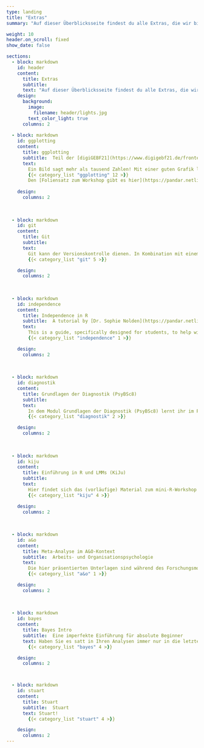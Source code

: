 ```yaml
---
type: landing
title: "Extras"
summary: "Auf dieser Überblicksseite findest du alle Extras, die wir bisher erstellt haben. Diese betreffen nicht nur die direkte Arbeit mit R, sondern erleichtern auch das generelle Coding und die Kollaboration."

weight: 10
header.on_scroll: fixed
show_date: false

sections:
  - block: markdown
    id: header
    content:
      title: Extras
      subtitle: 
      text: "Auf dieser Überblicksseite findest du alle Extras, die wir bisher erstellt haben. Diese betreffen nicht nur die direkte Arbeit mit R, sondern erleichtern auch das generelle Coding und die Kollaboration."
    design:
      background:
        image:
          filename: header/lights.jpg
        text_color_light: true
      columns: 2
      
  - block: markdown
    id: ggplotting
    content:
      title: ggplotting
      subtitle:  Teil der [digiGEBF21](https://www.digigebf21.de/frontend/index.php)
      text: 
        Ein Bild sagt mehr als tausend Zahlen! Mit einer guten Grafik lassen sich viele Informationen übersichtlich darstellen, Sachverhalten schnell erkennen und auch an Laien komplizierte Datenlagen verständlich kommunizieren. Dabei ist eine gute Visualisierung nicht einfach. Komplexe Inhalte müssen klar, präzise und effizient dargestellt werden und sollen idealerweise auch noch hübsch aussehen. ggplot ist die R-Antwort auf diese Probleme und kann um diverse Aspekte - z.B. Animationen mit gganimate - erweitert werden!
        {{< category_list "ggplotting" 12 >}}
        Den [Foliensatz zum Workshop gibt es hier](https://pandar.netlify.app/post/ggplotting-folien.pdf).
        
    design:
      columns: 2
      
      
      
  - block: markdown
    id: git
    content:
      title: Git
      subtitle:  
      text: 
        Git kann der Versionskontrolle dienen. In Kombination mit einem Cloud-Service wie beispielsweise GitHub kann die Kollaboration an Coding-Projekten vereinfacht werden. Für erhöhte Anwendungsfreundlichkeit wurde bspw. SmartGit entwickelt. In den nächsten Wochen werden hier verschiedene Einführungen in diese Programme veröffentlicht.
        {{< category_list "git" 5 >}}

    design:
      columns: 2
      
      
      
  - block: markdown
    id: independence
    content:
      title: Independence in R
      subtitle:  A tutorial by [Dr. Sophie Nolden](https://pandar.netlify.app/authors/nolden)
      text: 
        This is a guide, specifically designed for students, to help with your handling of R - especially when working with your own data. Here you will find detailed examples for working with R, data aggregation, descriptive and inferential statistics and much more.
        {{< category_list "independence" 1 >}}

    design:
      columns: 2
            
      
      
  - block: markdown
    id: diagnostik
    content:
      title: Grundlagen der Diagnostik (PsyBSc8)
      subtitle:  
      text: 
        In dem Modul Grundlagen der Diagnostik (PsyBSc8) lernt ihr im Praktikum ein psychologisches Testverfahren zu erstellen und empirisch zu überprüfen. In diesem Zusammenhang führen viele von euch wahrscheinlich das erste Mal eine Itemanalyse und eine Exploratorische Faktorenanalyse durch. Hier könnt ihr noch einmal in aller Ruhe nachlesen, was euch im Praktikum schon einmal vorgeführt wurde.
        {{< category_list "diagnostik" 2 >}}

    design:
      columns: 2
            
      
      
  - block: markdown
    id: kiju
    content:
      title: Einführung in R und LMMs (KiJu)
      subtitle:  
      text: 
        Hier findet sich das (vorläufige) Material zum mini-R-Workshop für die Abt. Kinder- und Jugendlichenpsychotherapie.
        {{< category_list "kiju" 4 >}}

    design:
      columns: 2
            
      
      
  - block: markdown
    id: a&o
    content:
      title: Meta-Analyse im A&O-Kontext
      subtitle:  Arbeits- und Organisationspsychologie
      text: 
        Die hier präsentierten Unterlagen sind während des Forschungsmoduls A&O (SoSe 2020 und WiSe 2020/21) entstanden. Es kann als ergänzende Ressource behandelt werden, in der die Meta-Analyse in einem anderen Bereich der Psychologie (neben der klinischen) angewendet wird.
        {{< category_list "a&o" 1 >}}

    design:
      columns: 2
            
      
      
  - block: markdown
    id: bayes
    content:
      title: Bayes Intro
      subtitle:  Eine imperfekte Einführung für absolute Beginner
      text: Haben Sie es satt in Ihren Analysen immer nur in die letzte Spalte (auf den p-Wert) zu gucken und wollen endlich erfahren, wie Sie auch dann Ergebnisse Ihrer Untersuchung interpretieren können, wenn absolut nichts raus kommt oder die Stichprobe viel zu klein ist? Für genau solche Fälle bieten wir hier eine kurze Einführung in Bayesianische Statistik. Auch diejenigen, die daran interessiert sind, auch in ihren Auswertung tatsächlich kumulativen Erkenntnisfortschritt zu praktizieren oder klassisches Nullhypothesen-Testen aus ethischen Gründen ablehnen, sind herzlich willkommen!
        {{< category_list "bayes" 4 >}}

    design:
      columns: 2



  - block: markdown
    id: stuart
    content:
      title: Stuart
      subtitle:  Stuart
      text: Stuart!
        {{< category_list "stuart" 4 >}}

    design:
      columns: 2
---
```



